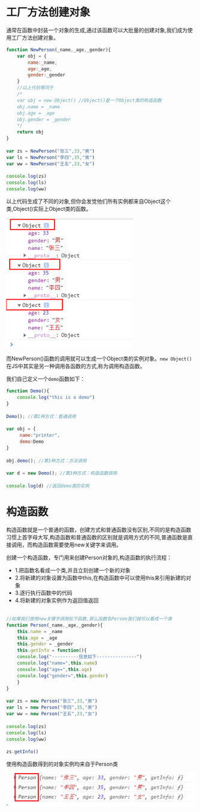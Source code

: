 # 工厂方法创建对象

通常在函数中封装一个对象的生成,通过该函数可以大批量的创建对象,我们成为使用工厂方法创建对象。

```javascript
function NewPerson(_name,_age,_gender){
	var obj = {
		name:_name,
		age:_age,
		gender:_gender
	}
	//以上代码等同于
	/*
	var obj = new Object() //Object()是一个Object类的构造函数
	obj.name = _name
	obj.age = _age
	obj.gender = _gender
	*/
	return obj
}

var zs = NewPerson("张三",33,"男")
var ls = NewPerson("李四",35,"男")
var ww = NewPerson("王五",23,"女")

console.log(zs)
console.log(ls)
console.log(ww)
```

以上代码生成了不同的对象,但你会发觉他们所有实例都来自Object这个类,Object()实际上Object类的函数。

![](./images/object.png)

而NewPerson()函数的调用就可以生成一个Object类的实例对象。`new Object()`在JS中其实是另一种调用各函数的方式,称为调用构造函数。

我们自己定义一个`demo`函数如下：

```javascript
function Demo(){
	console.log("this is a demo")
}

Demo(); //第1种方式：普通调用

var obj = {
     name:"printer",
     demo:Demo
}

obj.demo(); //第1种方式：方法调用

var d = new Demo(); //第3种方式：构造函数调用

console.log(d) //返回demo类的实例

```

# 构造函数

构造函数就是一个普通的函数，创建方式和普通函数没有区别,不同的是构造函数习惯上首字母大写,构造函数和普通函数的区别就是调用方式的不同,普通函数是直接调用，而构造函数需要使用new关键字来调用。

创建一个构造函数，专门用来创建Person对象的,构造函数的执行流程：

* 1.把函数名看成一个类,并且立刻创建一个新的对象
* 2.将新建的对象设置为函数中this,在构造函数中可以使用this来引用新建的对象
* 3.逐行执行函数中的代码
* 4.将新建的对象实例作为返回值返回

```javascript

//如果我们使用new关键字调用如下函数,那么函数名Person我们就可以看成一个类
function Person(_name,_age,_gender){
    this.name = _name
    this.age = _age
    this.gender = _gender
    this.getInfo = function(){
	console.log("----------信息如下---------------")
	console.log("name=",this.name)
	console.log("age=",this.age)
	console.log("gender=",this.gender)
    }
}

var zs = new Person("张三",33,"男")
var ls = new Person("李四",35,"男")
var ww = new Person("王五",23,"女")

console.log(zs)
console.log(ls)
console.log(ww)

zs.getInfo()

```

使用构造函数得到的对象实例均来自于Person类

![](./images/object2.png)




